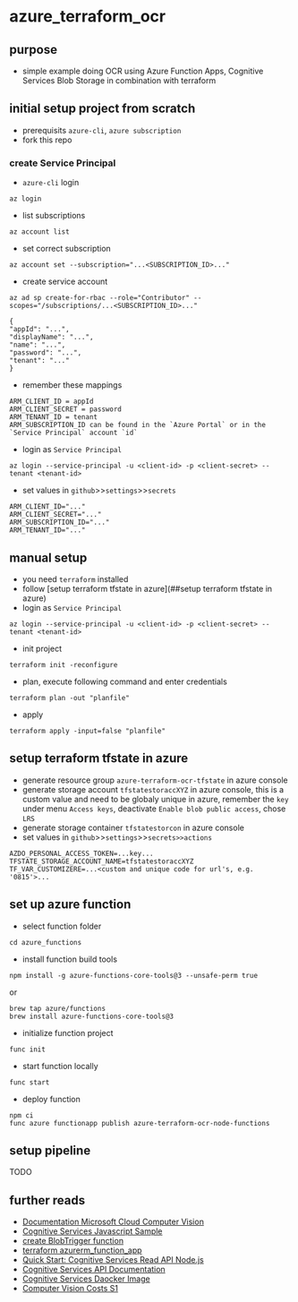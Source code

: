 # azure_terraform_ocr

## purpose
* simple example doing OCR using Azure Function Apps, Cognitive Services Blob Storage in combination with terraform

## initial setup project from scratch
* prerequisits `azure-cli`, `azure subscription`
* fork this repo

### create Service Principal
* `azure-cli` login
```shell
az login
```
* list subscriptions
```shell
az account list
```

* set correct subscription
```shell
az account set --subscription="...<SUBSCRIPTION_ID>..."
```

* create service account
```shell
az ad sp create-for-rbac --role="Contributor" --scopes="/subscriptions/...<SUBSCRIPTION_ID>..."

{
"appId": "...",
"displayName": "...",
"name": "...",
"password": "...",
"tenant": "..."
}
```

* remember these mappings
```shell
ARM_CLIENT_ID = appId
ARM_CLIENT_SECRET = password
ARM_TENANT_ID = tenant
ARM_SUBSCRIPTION_ID can be found in the `Azure Portal` or in the `Service Principal` account `id`
```

* login as `Service Principal`
```shell
az login --service-principal -u <client-id> -p <client-secret> --tenant <tenant-id>
```

* set values in `github`>>`settings`>>`secrets`
```
ARM_CLIENT_ID="..."
ARM_CLIENT_SECRET="..."
ARM_SUBSCRIPTION_ID="..."
ARM_TENANT_ID="..."
```

## manual setup
* you need `terraform` installed
* follow [setup terraform tfstate in azure](##setup terraform tfstate in azure)
* login as `Service Principal`
```shell
az login --service-principal -u <client-id> -p <client-secret> --tenant <tenant-id>
```

* init project
```shell
terraform init -reconfigure
```

* plan, execute following command and enter credentials
```shell
terraform plan -out "planfile"
```

* apply
```shell
terraform apply -input=false "planfile"
```

## setup terraform tfstate in azure
* generate resource group `azure-terraform-ocr-tfstate` in azure console
* generate storage account `tfstatestoraccXYZ` in azure console, this is a custom value and need to be globaly unique in azure, remember the `key` under menu `Access keys`, deactivate `Enable blob public access`, chose `LRS`
* generate storage container `tfstatestorcon` in azure console
* set values in `github`>>`settings`>>`secrets>>actions`
```
AZDO_PERSONAL_ACCESS_TOKEN=...key...
TFSTATE_STORAGE_ACCOUNT_NAME=tfstatestoraccXYZ
TF_VAR_CUSTOMIZERE=...<custom and unique code for url's, e.g. '0815'>...
```

## set up azure function
* select function folder
```shell
cd azure_functions
```

* install function build tools
```shell
npm install -g azure-functions-core-tools@3 --unsafe-perm true
```
or 

```shell
brew tap azure/functions
brew install azure-functions-core-tools@3
```

* initialize function project
```shell
func init
```

* start function locally
```shell
func start
```

* deploy function
```shell
npm ci
func azure functionapp publish azure-terraform-ocr-node-functions
```

## setup pipeline
TODO

## further reads
* [Documentation Microsoft Cloud Computer Vision](https://docs.microsoft.com/de-de/azure/cognitive-services/computer-vision/)
* [Cognitive Services Javascript Sample](https://github.com/Azure-Samples/js-e2e-client-cognitive-services/tree/main/)
* [create BlobTrigger function](https://docs.microsoft.com/de-de/azure/azure-functions/functions-create-storage-blob-triggered-function)
* [terraform azurerm_function_app](https://registry.terraform.io/providers/hashicorp/azurerm/latest/docs/resources/function_app)
* [Quick Start: Cognitive Services Read API Node.js](https://docs.microsoft.com/en-us/azure/cognitive-services/computer-vision/quickstarts-sdk/client-library?tabs=visual-studio&pivots=programming-language-javascript)
* [Cognitive Services API Documentation](https://centraluseuap.dev.cognitive.microsoft.com/docs/services/computer-vision-v3-2/operations/5d986960601faab4bf452005)
* [Cognitive Services Daocker Image](https://hub.docker.com/_/microsoft-azure-cognitive-services-vision-read)
* [Computer Vision Costs S1](https://azure.microsoft.com/de-de/pricing/details/cognitive-services/)
